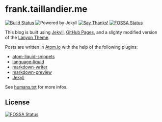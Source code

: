 # frank.taillandier.me

[![Build Status](https://travis-ci.org/DirtyF/frank.taillandier.me.svg?branch=master)](https://travis-ci.org/DirtyF/frank.taillandier.me) ![Powered by Jekyll](https://img.shields.io/badge/powered%20by-jekyll-blue.svg) [![Say Thanks!](https://img.shields.io/badge/Say%20Thanks-!-1EAEDB.svg)](https://saythanks.io/to/DirtyF)
[![FOSSA Status](https://app.fossa.io/api/projects/git%2Bgithub.com%2FDirtyF%2Ffrank.taillandier.me.svg?type=shield)](https://app.fossa.io/projects/git%2Bgithub.com%2FDirtyF%2Ffrank.taillandier.me?ref=badge_shield)

This blog is built using [Jekyll](https://github.com/jekyll/jekyll), [GitHub Pages](https://help.github.com/articles/using-jekyll-as-a-static-site-generator-with-github-pages/), and a slighty modified version of the [Lanyon Theme](https://github.com/poole/lanyon).

Posts are written in [Atom.io](https://atom.io/) with the help of the following plugins:

* [atom-liquid-snippets](https://atom.io/packages/atom-liquid-snippets)
* [language-liquid](https://atom.io/packages/language-liquid)
* [markdown-writer](https://atom.io/packages/markdown-writer)
* [markdown-preview](https://atom.io/packages/markdown-preview)
* [Jekyll](https://github.com/arcath/jekyll-atom)

See [humans.txt](http://frank.taillandier.me/humans.txt) for more infos.


## License
[![FOSSA Status](https://app.fossa.io/api/projects/git%2Bgithub.com%2FDirtyF%2Ffrank.taillandier.me.svg?type=large)](https://app.fossa.io/projects/git%2Bgithub.com%2FDirtyF%2Ffrank.taillandier.me?ref=badge_large)